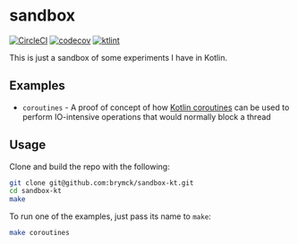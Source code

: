 sandbox
=======

[![CircleCI](https://circleci.com/gh/brymck/sandbox-kt.svg?style=shield)](https://circleci.com/gh/brymck/sandbox-kt)
[![codecov](https://img.shields.io/codecov/c/gh/brymck/sandbox-kt)](https://codecov.io/gh/brymck/sandbox-kt)
[![ktlint](https://img.shields.io/badge/code%20style-%E2%9D%A4-FF4081.svg)](https://ktlint.github.io/)

This is just a sandbox of some experiments I have in Kotlin.

Examples
-------

* `coroutines` - A proof of concept of how [Kotlin coroutines][coroutines] can be used to perform IO-intensive operations that would normally block a thread

Usage
-----

Clone and build the repo with the following:

```bash
git clone git@github.com:brymck/sandbox-kt.git
cd sandbox-kt
make
```

To run one of the examples, just pass its name to `make`:

```bash
make coroutines
```

[coroutines]: https://kotlinlang.org/docs/reference/coroutines-overview.html
